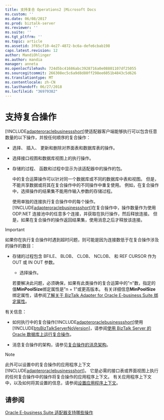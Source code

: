 ```yaml
---
title: 支持复合 Operations2 |Microsoft Docs
ms.custom: ''
ms.date: 06/08/2017
ms.prod: biztalk-server
ms.reviewer: ''
ms.suite: ''
ms.tgt_pltfrm: ''
ms.topic: article
ms.assetid: 3f65cf10-4e27-4872-bc6a-defe6cbab198
caps.latest.revision: 12
author: MandiOhlinger
ms.author: mandia
manager: anneta
ms.openlocfilehash: 724d5bc41686abc3928716a0e08801107df25055
ms.sourcegitcommit: 266308ec5c6a9d8d80ff298ee6051b4843c5d626
ms.translationtype: MT
ms.contentlocale: zh-CN
ms.lasthandoff: 06/27/2018
ms.locfileid: "36979382"
---
```

# <a name="support-for-composite-operations"></a>支持复合操作
[!INCLUDE[adapteroraclebusinessshort](../../includes/adapteroraclebusinessshort-md.md)]使适配器客户端能够执行可以包含任意数量的以下操作，并按任何顺序的复合操作：  
  
- 选择、 插入、 更新和删除对界面表和数据库表的操作。  
  
- 选择接口视图和数据库视图上的执行操作。  
  
- 存储的过程、 函数和过程中显示为该适配器中的操作的包。  
  
  中的复合运算操作可以针对同一个数据库或不同的数据库中表和视图。 但是，不能共享数据或将其在复合操作中的不同操作中重复使用。 例如，在复合操作中，选择操作的结果集不能用作输入参数的存储过程。  
  
  使用单独的连接执行复合操作中的每个操作。 [!INCLUDE[adapteroraclebusinessshort](../../includes/adapteroraclebusinessshort-md.md)]在复合操作中，操作数量作为使用 ODP.NET 连接池中的任意多个连接，并获取在执行操作，然后释放连接。 但是，如果在复合操作的操作返回结果集，使用消息之后才释放该连接。  
  
> [!IMPORTANT]
>  如果你在执行复合操作时遇到超时问题，则可能是因为连接数低于在复合操作涉及的操作的数目：  
> 
> - 存储的过程包含 BFILE、 BLOB、 CLOB、 NCLOB、 和 REF CURSOR 作为 OUT 或 IN OUT 参数。  
>   -   选择操作。  
> 
>   若要解决此问题，必须确保，如果有此类操作的复合运算中的"n"数，指定的值**MinPoolSize**绑定属性是"n + 1"或更高版本。 有关详细信息**MinPoolSize**绑定属性，请参阅[了解关于 BizTalk Adapter for Oracle E-business Suite 绑定属性](../../adapters-and-accelerators/adapter-oracle-ebs/read-about-the-biztalk-adapter-for-oracle-e-business-suite-binding-properties.md)。  
  
 有关信息：  
  
- 如何执行中的复合操作[!INCLUDE[adapteroraclebusinessshort](../../includes/adapteroraclebusinessshort-md.md)]使用[!INCLUDE[btsBizTalkServerNoVersion](../../includes/btsbiztalkservernoversion-md.md)]，请参阅[使用 BizTalk Server 的 Oracle 数据库上运行复合操作](../../adapters-and-accelerators/adapter-oracle-database/run-composite-operations-on-oracle-database-using-biztalk-server.md)。  
  
- 消息复合操作的架构，请参见[复合操作的消息架构](../../adapters-and-accelerators/adapter-oracle-ebs/message-schemas-for-the-composite-operation1.md)。  
  
> [!NOTE]
>  此外可以设置中的复合操作的应用程序上下文[!INCLUDE[adapteroraclebusinessshort](../../includes/adapteroraclebusinessshort-md.md)]。 它是必需的接口表或界面视图上执行的任何复合操作中的操作将复合操作的应用程序上下文。 有关应用程序上下文中，以及如何将其设置的信息，请参阅[设置应用程序上下文](../../adapters-and-accelerators/adapter-oracle-ebs/set-application-context.md)。  
  
## <a name="see-also"></a>请参阅  
 [Oracle E-business Suite 适配器支持哪些操作](../../adapters-and-accelerators/adapter-oracle-ebs/what-operations-are-supported-by-the-oracle-e-business-suite-adapter.md)